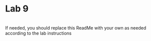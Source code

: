 # Lab 9
<br/>If needed, you should replace this ReadMe with your own as needed according to the lab instructions
